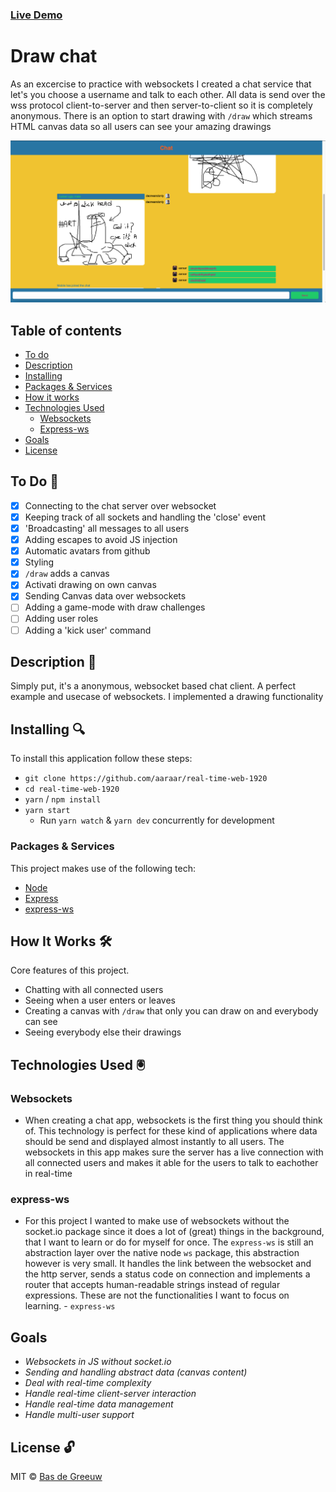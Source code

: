 ### [Live Demo](https://anon-says-herokuapp.com)
# Draw chat
As an excercise to practice with websockets I created a chat service that let's you choose a username and talk to each other.
All data is send over the wss protocol client-to-server and then server-to-client so it is completely anonymous.
There is an option to start drawing with `/draw` which streams HTML canvas data so all users can see your amazing drawings

![Screenshot](./docs/imgs/scnrsht1.png)

## Table of contents
- [To do](#to-do-)
- [Description](#description-)
- [Installing](#installing-)
- [Packages & Services](#packages--services)
- [How it works](#how-it-works-)
- [Technologies Used](#technologies-used-)
    * [Websockets](#websockets)
    * [Express-ws](#express-ws)
- [Goals](#goals)
- [License](#license-)

## To Do 📌
- [x] Connecting to the chat server over websocket
- [X] Keeping track of all sockets and handling the 'close' event
- [x] 'Broadcasting' all messages to all users
- [x] Adding escapes to avoid JS injection
- [x] Automatic avatars from github
- [x] Styling
- [x] `/draw` adds a canvas
- [x] Activati drawing on own canvas
- [x] Sending Canvas data over websockets
- [ ] Adding a game-mode with draw challenges
- [ ] Adding user roles
- [ ] Adding a 'kick user' command

## Description 📝
Simply put, it's a anonymous, websocket based chat client. A perfect example and usecase of websockets.
I implemented a drawing functionality 

## Installing 🔍
To install this application follow these steps:
- `git clone https://github.com/aaraar/real-time-web-1920`
- `cd real-time-web-1920`
- `yarn` / `npm install`
- `yarn start`
    + Run `yarn watch` & `yarn dev` concurrently for development

### Packages & Services
This project makes use of the following tech:

  * [Node](https://nodejs.org/)
  * [Express](https://expressjs.com/)
  * [express-ws](https://github.com/HenningM/express-ws)

## How It Works 🛠️
Core features of this project.

  * Chatting with all connected users
  * Seeing when a user enters or leaves
  * Creating a canvas with `/draw` that only you can draw on and everybody can see
  * Seeing everybody else their drawings
  
## Technologies Used 🖲
### Websockets
- When creating a chat app, websockets is the first thing you should think of.
This technology is perfect for these kind of applications where data should be send and displayed almost instantly to all users.
The websockets in this app makes sure the server has a live connection with all connected users and makes it able for the users to talk to eachother in real-time

### express-ws
- For this project I wanted to make use of websockets without the socket.io package since it does a lot of (great) things in the background,
that I want to learn or do for myself for once. The `express-ws` is still an abstraction layer over the native node `ws` package,
this abstraction however is very small. It handles the link between the websocket and the http server, sends a status code on connection and
implements a router that accepts human-readable strings instead of regular expressions. These are not the functionalities I want to focus on
learning. - `express-ws`

## Goals
- _Websockets in JS without socket.io_
- _Sending and handling abstract data (canvas content)_
- _Deal with real-time complexity_
- _Handle real-time client-server interaction_
- _Handle real-time data management_
- _Handle multi-user support_

## License 🔓
MIT © [Bas de Greeuw](https://github.com/aaraar)

<!-- Add a link to your live demo in Github Pages 🌐-->

<!-- ☝️ replace this description with a description of your own work -->

<!-- replace the code in the /docs folder with your own, so you can showcase your work with GitHub Pages 🌍 -->

<!-- Add a nice image here at the end of the week, showing off your shiny frontend 📸 -->

<!-- Maybe a table of contents here? 📚 -->

<!-- How about a section that describes how to install this project? 🤓 -->

<!-- ...but how does one use this project? What are its features 🤔 -->

<!-- What external data source is featured in your project and what are its properties 🌠 -->

<!-- This would be a good place for your data life cycle ♻️-->

<!-- Maybe a checklist of done stuff and stuff still on your wishlist? ✅ -->

<!-- How about a license here? 📜  -->

[rubric]: https://docs.google.com/spreadsheets/d/e/2PACX-1vSd1I4ma8R5mtVMyrbp6PA2qEInWiOialK9Fr2orD3afUBqOyvTg_JaQZ6-P4YGURI-eA7PoHT8TRge/pubhtml

